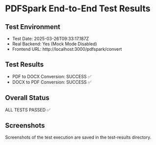 
# PDFSpark End-to-End Test Results

## Test Environment
- Test Date: 2025-03-26T09:33:17.187Z
- Real Backend: Yes (Mock Mode Disabled)
- Frontend URL: http://localhost:3000/pdfspark/convert

## Test Results
- PDF to DOCX Conversion: SUCCESS ✅
- DOCX to PDF Conversion: SUCCESS ✅

## Overall Status
ALL TESTS PASSED ✅

## Screenshots
Screenshots of the test execution are saved in the test-results directory.
